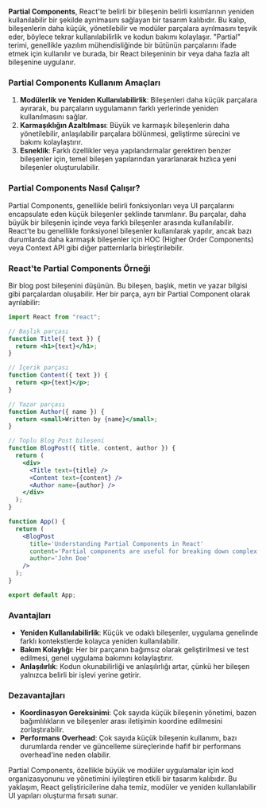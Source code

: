 **Partial Components**, React'te belirli bir bileşenin belirli kısımlarının yeniden kullanılabilir bir şekilde ayrılmasını sağlayan bir tasarım kalıbıdır. Bu kalıp, bileşenlerin daha küçük, yönetilebilir ve modüler parçalara ayrılmasını teşvik eder, böylece tekrar kullanılabilirlik ve kodun bakımı kolaylaşır. "Partial" terimi, genellikle yazılım mühendisliğinde bir bütünün parçalarını ifade etmek için kullanılır ve burada, bir React bileşeninin bir veya daha fazla alt bileşenine uygulanır.

### Partial Components Kullanım Amaçları

1. **Modülerlik ve Yeniden Kullanılabilirlik**: Bileşenleri daha küçük parçalara ayırarak, bu parçaların uygulamanın farklı yerlerinde yeniden kullanılmasını sağlar.
2. **Karmaşıklığın Azaltılması**: Büyük ve karmaşık bileşenlerin daha yönetilebilir, anlaşılabilir parçalara bölünmesi, geliştirme sürecini ve bakımı kolaylaştırır.
3. **Esneklik**: Farklı özellikler veya yapılandırmalar gerektiren benzer bileşenler için, temel bileşen yapılarından yararlanarak hızlıca yeni bileşenler oluşturulabilir.

### Partial Components Nasıl Çalışır?

Partial Components, genellikle belirli fonksiyonları veya UI parçalarını encapsulate eden küçük bileşenler şeklinde tanımlanır. Bu parçalar, daha büyük bir bileşenin içinde veya farklı bileşenler arasında kullanılabilir. React'te bu genellikle fonksiyonel bileşenler kullanılarak yapılır, ancak bazı durumlarda daha karmaşık bileşenler için HOC (Higher Order Components) veya Context API gibi diğer patternlarla birleştirilebilir.

### React'te Partial Components Örneği

Bir blog post bileşenini düşünün. Bu bileşen, başlık, metin ve yazar bilgisi gibi parçalardan oluşabilir. Her bir parça, ayrı bir Partial Component olarak ayrılabilir:

```jsx
import React from "react";

// Başlık parçası
function Title({ text }) {
  return <h1>{text}</h1>;
}

// İçerik parçası
function Content({ text }) {
  return <p>{text}</p>;
}

// Yazar parçası
function Author({ name }) {
  return <small>Written by {name}</small>;
}

// Toplu Blog Post bileşeni
function BlogPost({ title, content, author }) {
  return (
    <div>
      <Title text={title} />
      <Content text={content} />
      <Author name={author} />
    </div>
  );
}

function App() {
  return (
    <BlogPost
      title='Understanding Partial Components in React'
      content='Partial components are useful for breaking down complex components into smaller, reusable pieces.'
      author='John Doe'
    />
  );
}

export default App;
```

### Avantajları

- **Yeniden Kullanılabilirlik**: Küçük ve odaklı bileşenler, uygulama genelinde farklı kontekstlerde kolayca yeniden kullanılabilir.
- **Bakım Kolaylığı**: Her bir parçanın bağımsız olarak geliştirilmesi ve test edilmesi, genel uygulama bakımını kolaylaştırır.
- **Anlaşılırlık**: Kodun okunabilirliği ve anlaşılırlığı artar, çünkü her bileşen yalnızca belirli bir işlevi yerine getirir.

### Dezavantajları

- **Koordinasyon Gereksinimi**: Çok sayıda küçük bileşenin yönetimi, bazen bağımlılıkların ve bileşenler arası iletişimin koordine edilmesini zorlaştırabilir.
- **Performans Overhead**: Çok sayıda küçük bileşenin kullanımı, bazı durumlarda render ve güncelleme süreçlerinde hafif bir performans overhead'ine neden olabilir.

Partial Components, özellikle büyük ve modüler uygulamalar için kod organizasyonunu ve yönetimini iyileştiren etkili bir tasarım kalıbıdır. Bu yaklaşım, React geliştiricilerine daha temiz, modüler ve yeniden kullanılabilir UI yapıları oluşturma fırsatı sunar.
